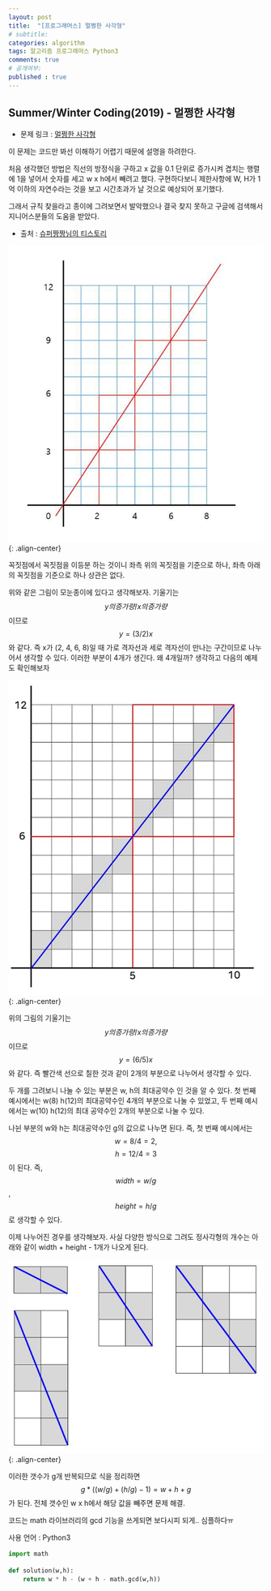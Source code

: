 ```yaml
---
layout: post
title:  "[프로그래머스] 멀쩡한 사각형"
# subtitle: 
categories: algorithm
tags: 알고리즘 프로그래머스 Python3
comments: true
# 공개여부:
published : true
---
```


## Summer/Winter Coding(2019) - 멀쩡한 사각형

* 문제 링크 : [멀쩡한 사각형](https://programmers.co.kr/learn/courses/30/lessons/62048)

이 문제는 코드만 봐선 이해하기 어렵기 때문에 설명을 하려한다.  

처음 생각했던 방법은 직선의 방정식을 구하고 x 값을 0.1 단위로 증가시켜 겹치는 행렬에 1을 넣어서 숫자를 세고 w x h에서 빼려고 했다.
구현하다보니 제한사항에 W, H가 1억 이하의 자연수라는 것을 보고 시간초과가 날 것으로 예상되어 포기했다.  

그래서 규칙 찾을라고 종이에 그려보면서 발악했으나 결국 찾지 못하고 구글에 검색해서 지니어스분들의 도움을 받았다.  

* 출처 : [슈퍼짱짱님의 티스토리](https://leedakyeong.tistory.com/entry/%ED%94%84%EB%A1%9C%EA%B7%B8%EB%9E%98%EB%A8%B8%EC%8A%A4-%EB%A9%80%EC%A9%A1%ED%95%9C-%EC%82%AC%EA%B0%81%ED%98%95-in-python)

![](/assets/img/20200517/1.jpg){: .align-center}  

꼭짓점에서 꼭짓점을 이등분 하는 것이니 좌측 위의 꼭짓점을 기준으로 하나, 좌측 아래의 꼭짓점을 기준으로 하나 상관은 없다.  

위와 같은 그림이 모눈종이에 있다고 생각해보자. 기울기는 $$ y의 증가량 / x의 증가량 $$  이므로 $$ y = (3/2)x $$와 같다. 즉 x가 (2, 4, 6, 8)일 때 가로 격자선과 세로 격자선이 만나는 구간이므로 나누어서 생각할 수 있다. 이러한 부분이 4개가 생긴다. 왜 4개일까? 생각하고 다음의 예제도 확인해보자

![](/assets/img/20200517/2.jpg){: .align-center}

위의 그림의 기울기는 $$ y의 증가량 / x의 증가량 $$ 이므로 $$ y = (6/5)x $$와 같다. 즉 빨간색 선으로 칠한 것과 같이 2개의 부분으로 나누어서 생각할 수 있다.

두 개를 그려보니 나눌 수 있는 부분은 w, h의 최대공약수 인 것을 알 수 있다. 첫 번째 예시에서는 w(8) h(12)의 최대공약수인 4개의 부분으로 나눌 수 있었고, 두 번째 예시에서는 w(10) h(12)의 최대 공약수인 2개의 부분으로 나눌 수 있다.

나뉜 부분의 w와 h는 최대공약수인 g의 값으로 나누면 된다. 즉, 첫 번째 예시에서는 $$ w = 8/4 = 2,   $$ $$ h = 12/4 = 3 $$이 된다. 즉, $$ width = w/g $$, $$ height = h/g $$로 생각할 수 있다.


이제 나누어진 경우를 생각해보자. 사실 다양한 방식으로 그려도 정사각형의 개수는 아래와 같이 width + height - 1개가 나오게 된다.

![](/assets/img/20200517/3.jpg){: .align-center}

이러한 갯수가 g개 반복되므로 식을 정리하면 $$ g * ((w/g) + (h/g) -1) = w + h + g $$가 된다. 전체 갯수인 w x h에서 해당 값을 빼주면 문제 해결.


코드는 math 라이브러리의 gcd 기능을 쓰게되면 보다시피 되게.. 심플하다ㅠ


사용 언어 : Python3

```python
import math

def solution(w,h):
    return w * h - (w + h - math.gcd(w,h))
```